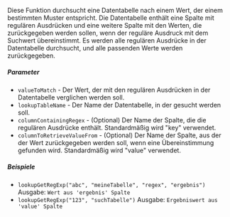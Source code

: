 Diese Funktion durchsucht eine Datentabelle nach einem Wert, der einem bestimmten Muster entspricht. Die Datentabelle enthält eine Spalte mit regulären Ausdrücken und eine weitere Spalte mit den Werten, die zurückgegeben werden sollen, wenn der reguläre Ausdruck mit dem Suchwert übereinstimmt. Es werden alle regulären Ausdrücke in der Datentabelle durchsucht, und alle passenden Werte werden zurückgegeben.

##### Parameter
* `valueToMatch` - Der Wert, der mit den regulären Ausdrücken in der Datentabelle verglichen werden soll.
* `lookupTableName` - Der Name der Datentabelle, in der gesucht werden soll.
* `columnContainingRegex` - (Optional) Der Name der Spalte, die die regulären Ausdrücke enthält. Standardmäßig wird "key" verwendet.
* `columnToRetrieveValueFrom` - (Optional) Der Name der Spalte, aus der der Wert zurückgegeben werden soll, wenn eine Übereinstimmung gefunden wird. Standardmäßig wird "value" verwendet.

##### Beispiele
* `lookupGetRegExp("abc", "meineTabelle", "regex", "ergebnis")` Ausgabe: `Wert aus 'ergebnis' Spalte`
* `lookupGetRegExp("123", "suchTabelle")` Ausgabe: `Ergebniswert aus 'value' Spalte`
